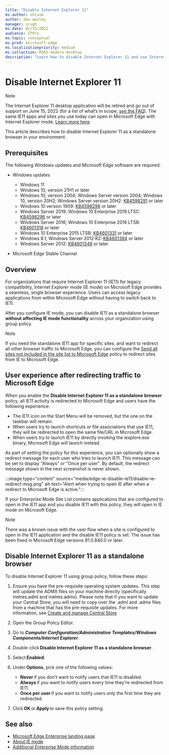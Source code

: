 ```yaml
---
title: "Disable Internet Explorer 11"
ms.author: shisub
author: dan-wesley
manager: srugh
ms.date: 02/15/2022
audience: ITPro
ms.topic: conceptual
ms.prod: microsoft-edge
ms.localizationpriority: medium
ms.collection: M365-modern-desktop
description: "Learn how to disable Internet Explorer 11 and use Internet Explorer mode in Microsoft Edge."
---
```


# Disable Internet Explorer 11

>[!Note]
> The Internet Explorer 11 desktop application will be retired and go out of support on June 15, 2022 (for a list of what’s in scope, [see the FAQ](https://techcommunity.microsoft.com/t5/windows-it-pro-blog/internet-explorer-11-desktop-app-retirement-faq/ba-p/2366549)). The same IE11 apps and sites you use today can open in Microsoft Edge with Internet Explorer mode. [Learn more here](https://blogs.windows.com/windowsexperience/2021/05/19/the-future-of-internet-explorer-on-windows-10-is-in-microsoft-edge/).

This article describes how to disable Internet Explorer 11 as a standalone browser in your environment.

## Prerequisites

The following Windows updates and Microsoft Edge software are required:

- Windows updates

  - Windows 11
  - Windows 10, version 21H1 or later
  - Windows 10, version 2004; Windows Server version 2004; Windows 10, version 20H2; Windows Server version 20H2: [KB4598291](https://support.microsoft.com/topic/february-2-2021-kb4598291-os-builds-19041-789-and-19042-789-preview-6a766199-a4f1-616e-1f5c-58bdc3ca5e3b) or later
  - Windows 10 version 1909: [KB4598298](https://support.microsoft.com/topic/january-21-2021-kb4598298-os-build-18363-1350-preview-02dfd9ba-91a2-1b82-dede-42f288c02511) or later
  - Windows Server 2019; Windows 10 Enterprise 2019 LTSC: [KB4598296](https://support.microsoft.com/topic/january-21-2021-kb4598296-os-build-17763-1728-preview-4c0931ff-45b7-ff59-5e00-c03b5afb363d) or later
  - Windows Server 2016; Windows 10 Enterprise 2016 LTSB: [KB4601318](https://support.microsoft.com/topic/february-9-2021-kb4601318-os-build-14393-4225-c5e3de6c-e3e6-ffb5-6197-48b9ce16446e) or later
  - Windows 10 Enterprise 2015 LTSB: [KB4601331](https://support.microsoft.com/office/february-9-2021%e2%80%94kb4601331-os-build-10240-18842-6227d078-fef3-8d67-27e0-1882e6cb79ff?ui=en-US&rs=en-US&ad=US) or later
  - Windows 8.1; Windows Server 2012 R2: [KB4601384](https://support.microsoft.com/topic/february-9-2021-kb4601384-monthly-rollup-16bdbb75-dd4b-2910-abc5-7891c9756b96) or later
  - Windows Server 2012: [KB4601348](https://support.microsoft.com/topic/february-9-2021-kb4601348-monthly-rollup-2c338c0c-73d6-fb80-cc91-f1a86e80db0c) or later
  
- Microsoft Edge Stable Channel


## Overview

For organizations that require Internet Explorer 11 (IE11) for legacy compatibility, Internet Explorer mode (IE mode) on Microsoft Edge provides a seamless, single browser experience. Users can access legacy applications from within Microsoft Edge without having to switch back to IE11.

After you configure IE mode, you can disable IE11 as a standalone browser **without affecting IE mode functionality** across your organization using group policy.

> [!NOTE]
> If you need the standalone IE11 app for specific sites, and want to redirect all other browser traffic to Microsoft Edge, you can configure the [Send all sites not included in the site list to Microsoft Edge](./edge-ie-mode-policies.md#redirect-sites-from-ie-to-microsoft-edge) policy to redirect sites from IE to Microsoft Edge.

## User experience after redirecting traffic to Microsoft Edge

When you enable the **Disable Internet Explorer 11 as a standalone browser** policy, all IE11 activity is redirected to Microsoft Edge and users have the following experience:

- The IE11 icon on the Start Menu will be removed, but the one on the taskbar will remain.
- When users try to launch shortcuts or file associations that use IE11, they will be redirected to open the same file/URL in Microsoft Edge.
- When users try to launch IE11 by directly invoking the iexplore.exe binary, Microsoft Edge will launch instead.

As part of setting the policy for this experience, you can optionally show a redirect message for each user who tries to launch IE11. This message can be set to display "Always" or "Once per user". By default, the redirect message shown in the next screenshot is never shown.

:::image type="content" source="media/edge-ie-disable-ie11/disable-ie-redirect-msg.png" alt-text="Alert when trying to open IE after when a redirect to Microsoft Edge is active.":::

If your Enterprise Mode Site List contains applications that are configured to open in the IE11 app and you disable IE11 with this policy, they will open in IE mode on Microsoft Edge.
> [!NOTE]
> There was a known issue with the user flow when a site is configured to open in the IE11 application and the disable IE11 policy is set. The issue has been fixed in Microsoft Edge versions 91.0.840.0 or later.

## Disable Internet Explorer 11 as a standalone browser

To disable Internet Explorer 11 using group policy, follow these steps:

1. Ensure you have the pre-requisite operating system updates. This step will update the ADMX files on your machine directly (specifically inetres.adml and inetres.admx). Please note that if you want to update your Central Store, you will need to copy over the .adml and .admx files from a machine that has the pre-requisite updates. For more information, see [Create and manage Central Store](/troubleshoot/windows-client/group-policy/create-and-manage-central-store)
2. Open the Group Policy Editor.
3. Go to ***Computer Configuration/Administrative Templates/Windows Components/Internet Explorer***. 
4. Double-click **Disable Internet Explorer 11 as a standalone browser**.
5. Select **Enabled**.
6. Under **Options**, pick one of the following values:

   - **Never** if you don’t want to notify users that IE11 is disabled.
   - **Always** if you want to notify users every time they're redirected from IE11.
   - **Once per user** if you want to notify users only the first time they are redirected.

7. Click **OK** or **Apply** to save this policy setting.

## See also

- [Microsoft Edge Enterprise landing page](https://aka.ms/EdgeEnterprise)
- [About IE mode](./edge-ie-mode.md)
- [Additional Enterprise Mode information](/internet-explorer/ie11-deploy-guide/enterprise-mode-overview-for-ie11)
